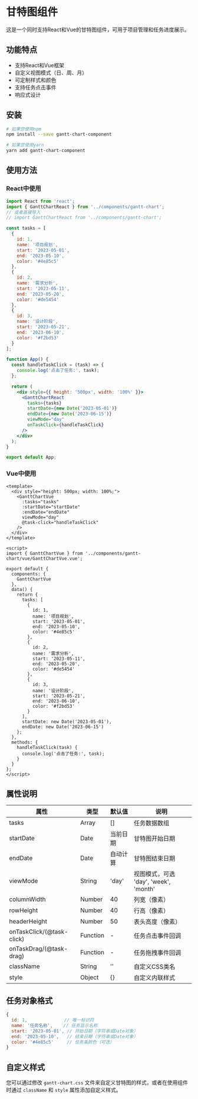 # 甘特图组件

这是一个同时支持React和Vue的甘特图组件，可用于项目管理和任务进度展示。

## 功能特点

- 支持React和Vue框架
- 自定义视图模式（日、周、月）
- 可定制样式和颜色
- 支持任务点击事件
- 响应式设计

## 安装

```bash
# 如果您使用npm
npm install --save gantt-chart-component

# 如果您使用yarn
yarn add gantt-chart-component
```

## 使用方法

### React中使用

```jsx
import React from 'react';
import { GanttChartReact } from '../components/gantt-chart';
// 或者直接导入
// import GanttChartReact from '../components/gantt-chart';

const tasks = [
  {
    id: 1,
    name: '项目规划',
    start: '2023-05-01',
    end: '2023-05-10',
    color: '#4e85c5'
  },
  {
    id: 2,
    name: '需求分析',
    start: '2023-05-11',
    end: '2023-05-20',
    color: '#de5454'
  },
  {
    id: 3,
    name: '设计阶段',
    start: '2023-05-21',
    end: '2023-06-10',
    color: '#f2bd53'
  }
];

function App() {
  const handleTaskClick = (task) => {
    console.log('点击了任务:', task);
  };

  return (
    <div style={{ height: '500px', width: '100%' }}>
      <GanttChartReact
        tasks={tasks}
        startDate={new Date('2023-05-01')}
        endDate={new Date('2023-06-15')}
        viewMode="day"
        onTaskClick={handleTaskClick}
      />
    </div>
  );
}

export default App;
```

### Vue中使用

```vue
<template>
  <div style="height: 500px; width: 100%;">
    <GanttChartVue
      :tasks="tasks"
      :startDate="startDate"
      :endDate="endDate"
      viewMode="day"
      @task-click="handleTaskClick"
    />
  </div>
</template>

<script>
import { GanttChartVue } from '../components/gantt-chart/vue/GanttChartVue.vue';

export default {
  components: {
    GanttChartVue
  },
  data() {
    return {
      tasks: [
        {
          id: 1,
          name: '项目规划',
          start: '2023-05-01',
          end: '2023-05-10',
          color: '#4e85c5'
        },
        {
          id: 2,
          name: '需求分析',
          start: '2023-05-11',
          end: '2023-05-20',
          color: '#de5454'
        },
        {
          id: 3,
          name: '设计阶段',
          start: '2023-05-21',
          end: '2023-06-10',
          color: '#f2bd53'
        }
      ],
      startDate: new Date('2023-05-01'),
      endDate: new Date('2023-06-15')
    };
  },
  methods: {
    handleTaskClick(task) {
      console.log('点击了任务:', task);
    }
  }
};
</script>
```

## 属性说明

| 属性 | 类型 | 默认值 | 说明 |
|------|------|--------|------|
| tasks | Array | [] | 任务数据数组 |
| startDate | Date | 当前日期 | 甘特图开始日期 |
| endDate | Date | 自动计算 | 甘特图结束日期 |
| viewMode | String | 'day' | 视图模式，可选 'day', 'week', 'month' |
| columnWidth | Number | 40 | 列宽（像素） |
| rowHeight | Number | 40 | 行高（像素） |
| headerHeight | Number | 50 | 表头高度（像素） |
| onTaskClick/(@task-click) | Function | - | 任务点击事件回调 |
| onTaskDrag/(@task-drag) | Function | - | 任务拖拽事件回调 |
| className | String | '' | 自定义CSS类名 |
| style | Object | {} | 自定义内联样式 |

## 任务对象格式

```javascript
{
  id: 1,              // 唯一标识符
  name: '任务名称',    // 任务显示名称
  start: '2023-05-01', // 开始日期（字符串或Date对象）
  end: '2023-05-10',   // 结束日期（字符串或Date对象）
  color: '#4e85c5'     // 任务条颜色（可选）
}
```

## 自定义样式

您可以通过修改 `gantt-chart.css` 文件来自定义甘特图的样式，或者在使用组件时通过 `className` 和 `style` 属性添加自定义样式。 